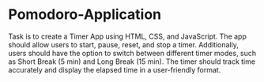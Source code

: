 # Pomodoro-Application
Task is to create a Timer App using HTML, CSS, and JavaScript. The app should allow users to start, pause, reset, and stop a timer. Additionally, users should have the option to switch between different timer modes, such as Short Break (5 min) and Long Break (15 min). The timer should track time accurately and display the elapsed time in a user-friendly format.
